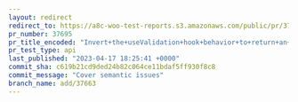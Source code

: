 ```yaml
---
layout: redirect
redirect_to: https://a8c-woo-test-reports.s3.amazonaws.com/public/pr/37695/api/index.html
pr_number: 37695
pr_title_encoded: "Invert+the+useValidation+hook+behavior+to+return+an+error+instead+of+a+boolean+value"
pr_test_type: api
last_published: "2023-04-17 18:25:41 +0000"
commit_sha: c619b21cd9ded24b82c064ce11bdaf5ff930f8c8
commit_message: "Cover semantic issues"
branch_name: add/37663
---
```

